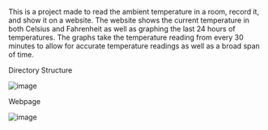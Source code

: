 This is a project made to read the ambient temperature in a room, record it, and show it on a website. The website shows the current temperature in both Celsius and Fahrenheit as well as graphing the last 24 hours of temperatures. The graphs take the temperature reading from every 30 minutes to allow for accurate temperature readings as well as a broad span of time.

Directory Structure

![image](https://github.com/user-attachments/assets/f62ae797-6afd-4ac3-9619-cf8d4ea6ec95)

Webpage

![image](https://github.com/user-attachments/assets/952f836f-3166-4ed2-b62f-f574c6763a13)
